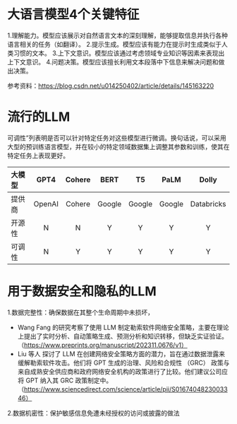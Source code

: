 # 大语言模型4个关键特征
1.理解能力。模型应该展示对自然语言文本的深刻理解，能够提取信息并执行各种语言相关的任务（如翻译）。
2.提示生成。模型应该有能力在提示时生成类似于人类习惯的文本。
3.上下文意识。模型应该通过考虑领域专业知识等因素来表现出上下文意识。
4.问题决策。模型应该擅长利用文本段落中下信息来解决问题和做出决策。
                        
参考资料：https://blog.csdn.net/u014250402/article/details/145163220

# 流行的LLM
可调性”列表明是否可以针对特定任务对这些模型进行微调。换句话说，可以采用大型的预训练语言模型，并在较小的特定领域数据集上调整其参数和训练，使其在特定任务上表现更好。

|大模型| GPT4| Cohere | BERT |T5|PaLM|Dolly
| :--------- | :---------:  |  :---------:  | :---------: | :---------: | :---------: | :---------: |
| 提供商 |OpenAI |  Cohere|Google|Google|Google|Databricks|
| 开源性|  N| N |Y|Y|Y|Y|
|可调性|N|Y|Y|Y|Y|Y|

# 用于数据安全和隐私的LLM

1.数据完整性：确保数据在其整个生命周期中未损坏，

- Wang Fang 的研究考察了使用 LLM 制定勒索软件网络安全策略，主要在理论上提出了实时分析、自动策略生成、预测分析和知识转移，但缺乏实证验证。（https://www.preprints.org/manuscript/202311.0676/v1）
- Liu 等人 探讨了 LLM 在创建网络安全策略方面的潜力，旨在通过数据泄露来缓解勒索软件攻击。他们将 GPT 生成的治理、风险和合规性 （GRC） 政策与来自成熟安全供应商和政府网络安全机构的政策进行了比较。他们建议公司应将 GPT 纳入其 GRC 政策制定中。（https://www.sciencedirect.com/science/article/pii/S0167404823003346）

2.数据机密性：保护敏感信息免遭未经授权的访问或披露的做法

